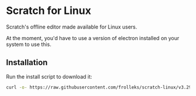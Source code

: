 # Scratch for Linux

Scratch's offline editor made available for Linux users.

At the moment, you'd have to use a version of electron installed on your system to use this.

## Installation

Run the install script to download it:

```bash
curl -o- https://raw.githubusercontent.com/frolleks/scratch-linux/v3.29.1/install.sh | bash
```